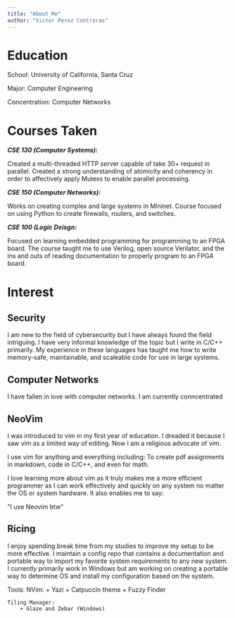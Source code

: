 ```yaml
---
title: "About Me"
author: "Victor Perez Contreras"
---
```

# Education

School: University of California, Santa Cruz

Major: Computer Engineering

Concentration: Computer Networks

# Courses Taken

***CSE 130 (Computer Systems):***

Created a multi-threaded HTTP server capable of take 30+ request in parallel. Created a strong understanding of atomicity and coherency in order to affectively apply Mutexs to enable parallel processing.

***CSE 150 (Computer Networks):***

Works on creating complex and large systems in Mininet. Course focused on using Python to create firewalls, routers, and switches.

***CSE 100 (Logic Deisgn:***

Focused on learning embedded programming for programming to an FPGA board. The course taught me to use Verilog, open source Verilator, and the ins and outs of reading documentation to properly program to an FPGA board.

# Interest

## Security

I am new to the field of cybersecurity but I have always found the field intriguing. I have very informal knowledge of the topic but I write in C/C++ primarily. My experience in these languages has taught me how to write memory-safe, maintainable, and scaleable code for use in large systems.

## Computer Networks

I have fallen in love with computer networks. I am currently conncentrated 

## NeoVim

I was introduced to vim in my first year of education. I dreaded it because I saw vim as a limited way of editing. Now I am a religious advocate of vim.

I use vim for anything and everything including: To create pdf assignments in markdown, code in C/C++, and even for math.

I love learning more about vim as it truly makes me a more efficient programmer as I can work effectively and quickly on any system no matter the OS or system hardware. It also enables me to say:

"I use Neovim btw"

## Ricing

I enjoy spending break time from my studies to improve my setup to be more effective. I maintain a config repo that contains a documentation and portable way to import my favorite system requirements to any new system. I currently primarily work in Windows but am working on creating a portable way to determine OS and install my configuration based on the system.

Tools:
    NVim:
        + Yazi
        + Catpuccin theme
        + Fuzzy Finder

    Tiling Manager:
        + Glaze and Zebar (Windows)

<!--
**Contrerasv742/Contrerasv742** is a ✨ _special_ ✨ repository because its `README.md` (this file) appears on your GitHub profile.

Here are some ideas to get you started:

- 🔭 I’m currently working on ...
- 🌱 I’m currently learning ...
- 👯 I’m looking to collaborate on ...
- 🤔 I’m looking for help with ...
- 💬 Ask me about ...
- 📫 How to reach me: ...
- 😄 Pronouns: ...
- ⚡ Fun fact: ...
-->



